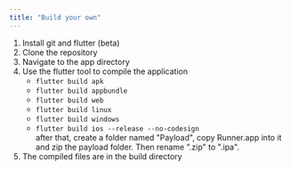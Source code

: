 ```yaml
---
title: "Build your own"
---
```


1. Install git and flutter (beta)
2. Clone the repository
3. Navigate to the app directory
4. Use the flutter tool to compile the application
   - `flutter build apk`
   - `flutter build appbundle`
   - `flutter build web`
   - `flutter build linux`
   - `flutter build windows`
   - `flutter build ios --release --no-codesign`\
     after that, create a folder named "Payload", copy Runner.app into it and zip the payload folder. Then rename ".zip" to ".ipa".
5. The compiled files are in the build directory
